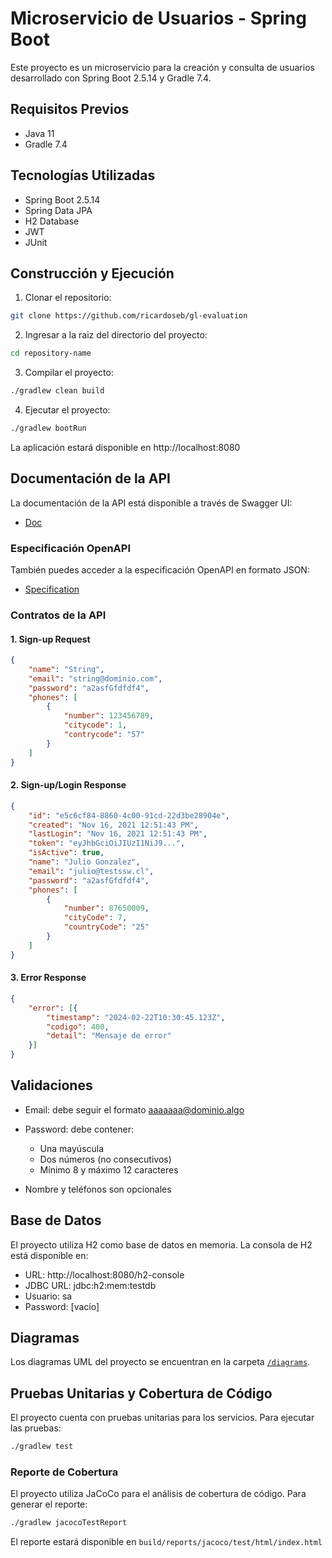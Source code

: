 # Microservicio de Usuarios - Spring Boot

Este proyecto es un microservicio para la creación y consulta de usuarios desarrollado con Spring Boot 2.5.14 y Gradle 7.4.

## Requisitos Previos

- Java 11
- Gradle 7.4

## Tecnologías Utilizadas

- Spring Boot 2.5.14
- Spring Data JPA
- H2 Database
- JWT
- JUnit

## Construcción y Ejecución

1. Clonar el repositorio:
```bash
git clone https://github.com/ricardoseb/gl-evaluation
```
2. Ingresar a la raiz del directorio del proyecto:
```bash
cd repository-name
```
3. Compilar el proyecto:
```bash
./gradlew clean build
```
4. Ejecutar el proyecto:
```bash
./gradlew bootRun
```
La aplicación estará disponible en http://localhost:8080

## Documentación de la API

La documentación de la API está disponible a través de Swagger UI:
- [Doc](http://localhost:8080/swagger-ui.html)

### Especificación OpenAPI

También puedes acceder a la especificación OpenAPI en formato JSON:
- [Specification](http://localhost:8080/v3/api-docs)

### Contratos de la API

#### 1. Sign-up Request
```json
{
    "name": "String",
    "email": "string@dominio.com",
    "password": "a2asfGfdfdf4",
    "phones": [
        {
            "number": 123456789,
            "citycode": 1,
            "contrycode": "57"
        }
    ]
}
```
#### 2. Sign-up/Login Response
```json
{
    "id": "e5c6cf84-8860-4c00-91cd-22d3be28904e",
    "created": "Nov 16, 2021 12:51:43 PM",
    "lastLogin": "Nov 16, 2021 12:51:43 PM",
    "token": "eyJhbGciOiJIUzI1NiJ9...",
    "isActive": true,
    "name": "Julio Gonzalez",
    "email": "julio@testssw.cl",
    "password": "a2asfGfdfdf4",
    "phones": [
        {
            "number": 87650009,
            "cityCode": 7,
            "countryCode": "25"
        }
    ]
}
```
#### 3. Error Response
```json
{
    "error": [{
        "timestamp": "2024-02-22T10:30:45.123Z",
        "codigo": 400,
        "detail": "Mensaje de error"
    }]
}
```
## Validaciones

- Email: debe seguir el formato aaaaaaa@dominio.algo
- Password: debe contener:

    - Una mayúscula
    - Dos números (no consecutivos)
    - Mínimo 8 y máximo 12 caracteres
- Nombre y teléfonos son opcionales

## Base de Datos
El proyecto utiliza H2 como base de datos en memoria. La consola de H2 está disponible en:

- URL: http://localhost:8080/h2-console
- JDBC URL: jdbc:h2:mem:testdb
- Usuario: sa
- Password: [vacío]

## Diagramas
Los diagramas UML del proyecto se encuentran en la carpeta [`/diagrams`](./diagrams).

## Pruebas Unitarias y Cobertura de Código
El proyecto cuenta con pruebas unitarias para los servicios. Para ejecutar las pruebas:
```bash
./gradlew test
```
### Reporte de Cobertura
El proyecto utiliza JaCoCo para el análisis de cobertura de código. Para generar el reporte:
```bash
./gradlew jacocoTestReport
```
El reporte estará disponible en `build/reports/jacoco/test/html/index.html`

